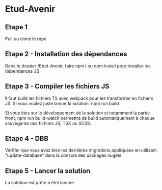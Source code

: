 # Etud-Avenir

## Etape 1

Pull ou clone le repo

## Etape 2 - Installation des dépendances

Dans le dossier /Etud-Avenir, faire npm i ou npm install pour installer les dépendances JS

## Etape 3 - Compiler les fichiers JS

Il faut build les fichiers TS avec webpack pour les transformer en fichiers JS.
Si vous voulez juste lancer la solution: npm run build

Si vous êtes sur le développement de la solution et notamment la partie front,
npm run build-watch permettra de build automatiquement à chaque sauvegarde des fichiers JS, TSX ou SCSS.

## Etape 4 - DBB

Vérifier que vous avez bien les dernières migrations appliquées en utilisant
"update-database" dans la console des packages nugets

## Etape 5 - Lancer la solution 

La solution est prête à être lancée
